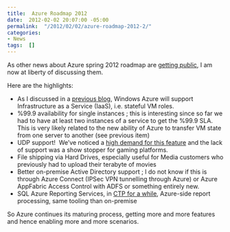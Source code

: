 ```yaml
---
title:  Azure Roadmap 2012
date:  2012-02-02 20:07:00 -05:00
permalink:  "/2012/02/02/azure-roadmap-2012-2/"
categories:
- News
tags:  []
---
```

<p>As other news about Azure spring 2012 roadmap are <a href="http://www.zdnet.com/blog/microsoft/microsofts-cloud-roadmap-for-2012-whats-on-tap/11522">getting public</a>, I am now at liberty of discussing them.</p>  <p>Here are the highlights:</p>  <ul>   <li>As I discussed in a <a href="http://vincentlauzon.wordpress.com/2012/01/18/iaas-coming-to-windows-azure/">previous blog</a>, Windows Azure will support Infrastructure as a Service (IaaS), i.e. stateful VM roles. </li>    <li>     <div align="left">%99.9 availability for single instances ; this is interesting since so far we had to have at least two instances of a service to get the %99.9 SLA.&#160; This is very likely related to the new ability of Azure to transfer VM state from one server to another (see previous item)</div>   </li>    <li>     <div align="left">UDP support!&#160; We’ve noticed a <a href="http://www.mygreatwindowsazureidea.com/forums/34192-windows-azure-feature-voting/suggestions/400782-udp-endpoints?ref=title">high demand for this feature</a> and the lack of support was a show stopper for gaming platforms.</div>   </li>    <li>     <div align="left">File shipping via Hard Drives, especially useful for Media customers who previously had to upload their terabyte of movies</div>   </li>    <li>     <div align="left">Better on-premise Active Directory support ; I do not know if this is through Azure Connect (IPSec VPN tunnelling through Azure) or Azure AppFabric Access Control with ADFS or something entirely new.</div>   </li>    <li>     <div align="left">SQL Azure Reporting Services, in <a href="http://vincentlauzon.wordpress.com/2011/01/07/7-things-you-need-to-know-about-sql-azure-reporting/">CTP for a while</a>, Azure-side report processing, same tooling than on-premise</div>   </li> </ul> So Azure continues its maturing process, getting more and more features and hence enabling more and more scenarios.
